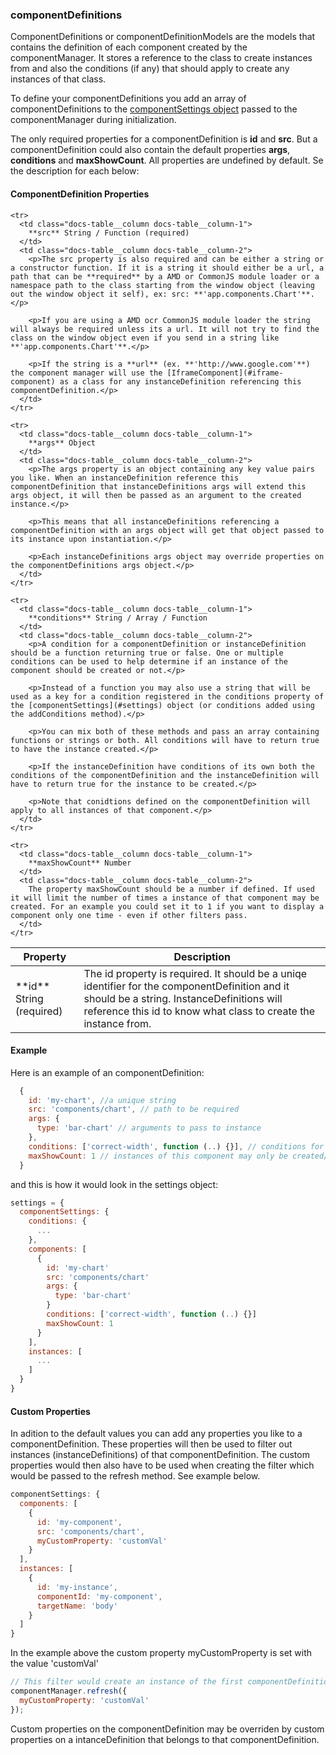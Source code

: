 ### <a name="component-definitions"></a> componentDefinitions
ComponentDefinitions or componentDefinitionModels are the models that contains the definition of each component created by the componentManager. It stores a reference to the class to create instances from and also the conditions (if any) that should apply to create any instances of that class.

To define your componentDefinitions you add an array of componentDefinitions to the [componentSettings object](#settings) passed to the componentManager during initialization.

The only required properties for a componentDefinition is **id** and **src**. But a componentDefinition could also contain the default properties **args**, **conditions** and **maxShowCount**. All properties are undefined by default. Se the description for each below:

#### ComponentDefinition Properties

<table class="docs-table">
  <thead>
    <tr>
      <th class="docs-table__column docs-table__column-1">Property</th>
      <th class="docs-table__column docs-table__column-2">Description</th>
    </tr>
  </thead>
  <tbody>
    <tr>
      <td class="docs-table__column docs-table__column-1">
        **id** String (required)
      </td>
      <td class="docs-table__column docs-table__column-2">
        The id property is required. It should be a uniqe identifier for the componentDefinition and it should be a string. InstanceDefinitions will reference this id to know what class to create the instance from.
      </td>
    </tr>

    <tr>
      <td class="docs-table__column docs-table__column-1">
        **src** String / Function (required)
      </td>
      <td class="docs-table__column docs-table__column-2">
        <p>The src property is also required and can be either a string or a constructor function. If it is a string it should either be a url, a path that can be **required** by a AMD or CommonJS module loader or a namespace path to the class starting from the window object (leaving out the window object it self), ex: src: **'app.components.Chart'**.</p>

        <p>If you are using a AMD ocr CommonJS module loader the string will always be required unless its a url. It will not try to find the class on the window object even if you send in a string like **'app.components.Chart'**.</p>

        <p>If the string is a **url** (ex. **'http://www.google.com'**) the component manager will use the [IframeComponent](#iframe-component) as a class for any instanceDefinition referencing this componentDefinition.</p>
      </td>
    </tr>

    <tr>
      <td class="docs-table__column docs-table__column-1">
        **args** Object
      </td>
      <td class="docs-table__column docs-table__column-2">
        <p>The args property is an object containing any key value pairs you like. When an instanceDefinition reference this componentDefinition that instanceDefinitions args will extend this args object, it will then be passed as an argument to the created instance.</p>

        <p>This means that all instanceDefinitions referencing a componentDefinition with an args object will get that object passed to its instance upon instantiation.</p>

        <p>Each instanceDefinitions args object may override properties on the componentDefinitions args object.</p>
      </td>
    </tr>

    <tr>
      <td class="docs-table__column docs-table__column-1">
        **conditions** String / Array / Function
      </td>
      <td class="docs-table__column docs-table__column-2">
        <p>A condition for a componentDefinition or instanceDefinition should be a function returning true or false. One or multiple conditions can be used to help determine if an instance of the component should be created or not.</p>

        <p>Instead of a function you may also use a string that will be used as a key for a condition registered in the conditions property of the [componentSettings](#settings) object (or conditions added using the addConditions method).</p>

        <p>You can mix both of these methods and pass an array containing functions or strings or both. All conditions will have to return true to have the instance created.</p>

        <p>If the instanceDefinition have conditions of its own both the conditions of the componentDefinition and the instanceDefinition will have to return true for the instance to be created.</p>

        <p>Note that conidtions defined on the componentDefinition will apply to all instances of that component.</p>
      </td>
    </tr>

    <tr>
      <td class="docs-table__column docs-table__column-1">
        **maxShowCount** Number
      </td>
      <td class="docs-table__column docs-table__column-2">
        The property maxShowCount should be a number if defined. If used it will limit the number of times a instance of that component may be created. For an example you could set it to 1 if you want to display a component only one time - even if other filters pass.
      </td>
    </tr>

  </tbody>
</table>


#### Example
Here is an example of an componentDefinition:
```javascript
  {
    id: 'my-chart', //a unique string
    src: 'components/chart', // path to be required
    args: {
      type: 'bar-chart' // arguments to pass to instance
    },
    conditions: ['correct-width', function (..) {}], // conditions for when to allow instance to be created
    maxShowCount: 1 // instances of this component may only be created/shown once
  }
```

and this is how it would look in the settings object:

```javascript
settings = {
  componentSettings: {
    conditions: {
      ...
    },
    components: [
      {
        id: 'my-chart'
        src: 'components/chart'
        args: {
          type: 'bar-chart'
        }
        conditions: ['correct-width', function (..) {}]
        maxShowCount: 1
      }
    ],
    instances: [
      ...
    ]
  }
}
```

#### Custom Properties
In adition to the default values you can add any properties you like to a componentDefinition. These properties will then be used to filter out instances (instanceDefinitions) of that componentDefinition. The custom properties would then also have to be used when creating the filter which would be passed to the refresh method. See example below.

```javascript
componentSettings: {
  components: [
    {
      id: 'my-component',
      src: 'components/chart',
      myCustomProperty: 'customVal'
    }
  ],
  instances: [
    {
      id: 'my-instance',
      componentId: 'my-component',
      targetName: 'body'
    }
  ]
}
```

In the example above the custom property myCustomProperty is set with the value 'customVal'

```javascript
// This filter would create an instance of the first componentDefinition ('my-component') using the information from the instanceDefinition.
componentManager.refresh({
  myCustomProperty: 'customVal'
});
```

Custom properties on the componentDefinition may be overriden by custom properties on a intanceDefinition that belongs to that componentDefinition.